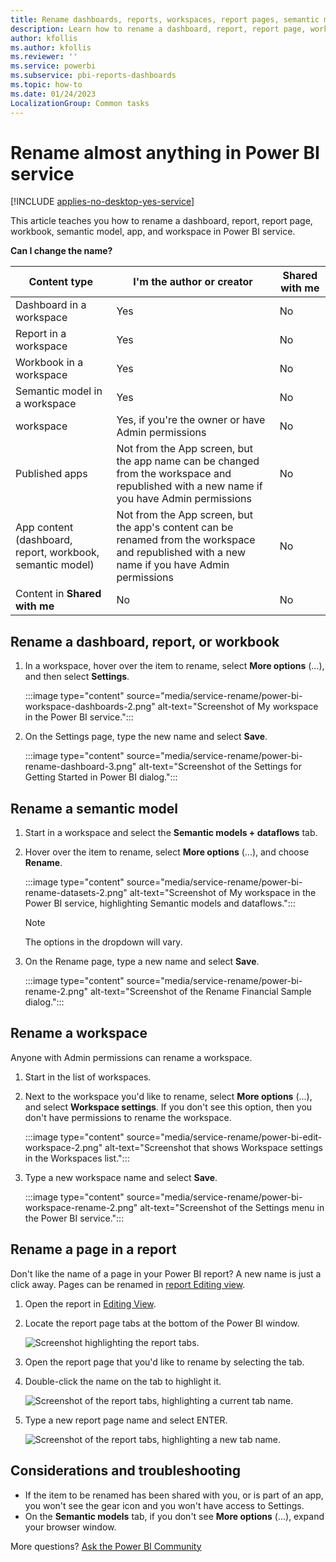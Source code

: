 ```yaml
---
title: Rename dashboards, reports, workspaces, report pages, semantic models
description: Learn how to rename a dashboard, report, report page, workbook, semantic model, app, and workspace in the Power BI service.
author: kfollis
ms.author: kfollis
ms.reviewer: ''
ms.service: powerbi
ms.subservice: pbi-reports-dashboards
ms.topic: how-to
ms.date: 01/24/2023
LocalizationGroup: Common tasks
---
```

# Rename almost anything in Power BI service

[!INCLUDE [applies-no-desktop-yes-service](../includes/applies-no-desktop-yes-service.md)]

This article teaches you how to rename a dashboard, report, report page, workbook, semantic model, app, and workspace in Power BI service.

**Can I change the name?**

| Content type | I'm the author or creator | Shared with me |
| --- | --- | --- |
| Dashboard in a workspace |Yes |No |
| Report in a workspace |Yes |No |
| Workbook in a workspace |Yes |No |
| Semantic model in a workspace |Yes |No |
| workspace |Yes, if you're the owner or have Admin permissions |No |
| Published apps |Not from the App screen, but the app name can be changed from the workspace and republished with a new name if you have Admin permissions |No |
| App content (dashboard, report, workbook, semantic model) |Not from the App screen, but the app's content can be renamed from the workspace and republished with a new name if you have Admin permissions |No |
| Content in **Shared with me** |No |No |

## Rename a dashboard, report, or workbook

1. In a workspace, hover over the item to rename, select **More options** (...), and then select **Settings**.

   :::image type="content" source="media/service-rename/power-bi-workspace-dashboards-2.png" alt-text="Screenshot of My workspace in the Power BI service.":::
2. On the Settings page, type the new name and select **Save**.

   :::image type="content" source="media/service-rename/power-bi-rename-dashboard-3.png" alt-text="Screenshot of the Settings for Getting Started in Power BI dialog.":::

## Rename a semantic model

1. Start in a workspace and select the **Semantic models + dataflows** tab.

2. Hover over the item to rename, select **More options** (...), and choose **Rename**.

      :::image type="content" source="media/service-rename/power-bi-rename-datasets-2.png" alt-text="Screenshot of My workspace in the Power BI service, highlighting Semantic models and dataflows.":::

   > [!NOTE]
   > The options in the dropdown will vary.
   >
   >
3. On the Rename page, type a new name and select **Save**.

     :::image type="content" source="media/service-rename/power-bi-rename-2.png" alt-text="Screenshot of the Rename Financial Sample dialog.":::

## Rename a workspace

Anyone with Admin permissions can rename a workspace.

1. Start in the list of workspaces.
2. Next to the workspace you'd like to rename, select **More options** (...), and select **Workspace settings**. If you don't see this option, then you don't have permissions to rename the workspace.

    :::image type="content" source="media/service-rename/power-bi-edit-workspace-2.png" alt-text="Screenshot that shows Workspace settings in the Workspaces list.":::

3. Type a new workspace name and select **Save**.

   :::image type="content" source="media/service-rename/power-bi-workspace-rename-2.png" alt-text="Screenshot of the Settings menu in the Power BI service.":::

## Rename a page in a report

Don't like the name of a page in your Power BI report? A new name is just a click away. Pages can be renamed in [report Editing view](service-interact-with-a-report-in-editing-view.md).

1. Open the report in [Editing View](../consumer/end-user-reading-view.md).
2. Locate the report page tabs at the bottom of the Power BI window.

    ![Screenshot highlighting the report tabs.](media/service-rename/report-page-tabs-new.png)
3. Open the report page that you'd like to rename by selecting the tab.
4. Double-click the name on the tab to highlight it.

    ![Screenshot of the report tabs, highlighting a current tab name.](media/service-rename/hilite-tab.png)
5. Type a new report page name and select ENTER.

    ![Screenshot of the report tabs, highlighting a new tab name.](media/service-rename/new-name.png)

## Considerations and troubleshooting

* If the item to be renamed has been shared with you, or is part of an app, you won't see the gear icon and you won't have access to Settings.
* On the **Semantic models** tab, if you don't see **More options** (...), expand your browser window.

More questions? [Ask the Power BI Community](https://community.powerbi.com/)
